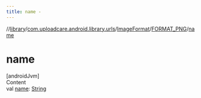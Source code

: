 ```yaml
---
title: name -
---
```

//[library](../../../index.md)/[com.uploadcare.android.library.urls](../../index.md)/[ImageFormat](../index.md)/[FORMAT_PNG](index.md)/[name](name.md)



# name  
[androidJvm]  
Content  
val [name](name.md): [String](https://kotlinlang.org/api/latest/jvm/stdlib/kotlin/-string/index.html)  



